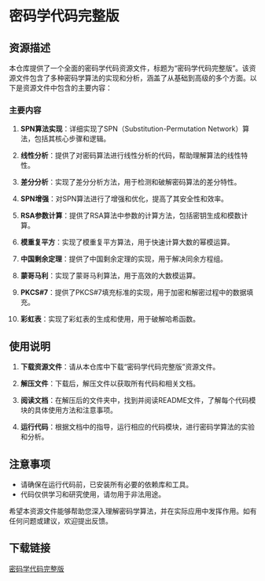 # 密码学代码完整版

## 资源描述

本仓库提供了一个全面的密码学代码资源文件，标题为“密码学代码完整版”。该资源文件包含了多种密码学算法的实现和分析，涵盖了从基础到高级的多个方面。以下是资源文件中包含的主要内容：

### 主要内容

1. **SPN算法实现**：详细实现了SPN（Substitution-Permutation Network）算法，包括其核心步骤和逻辑。

2. **线性分析**：提供了对密码算法进行线性分析的代码，帮助理解算法的线性特性。

3. **差分分析**：实现了差分分析方法，用于检测和破解密码算法的差分特性。

4. **SPN增强**：对SPN算法进行了增强和优化，提高了其安全性和效率。

5. **RSA参数计算**：提供了RSA算法中参数的计算方法，包括密钥生成和模数计算。

6. **模重复平方**：实现了模重复平方算法，用于快速计算大数的幂模运算。

7. **中国剩余定理**：提供了中国剩余定理的实现，用于解决同余方程组。

8. **蒙哥马利**：实现了蒙哥马利算法，用于高效的大数模运算。

9. **PKCS#7**：提供了PKCS#7填充标准的实现，用于加密和解密过程中的数据填充。

10. **彩虹表**：实现了彩虹表的生成和使用，用于破解哈希函数。

## 使用说明

1. **下载资源文件**：请从本仓库中下载“密码学代码完整版”资源文件。

2. **解压文件**：下载后，解压文件以获取所有代码和相关文档。

3. **阅读文档**：在解压后的文件夹中，找到并阅读README文件，了解每个代码模块的具体使用方法和注意事项。

4. **运行代码**：根据文档中的指导，运行相应的代码模块，进行密码学算法的实验和分析。

## 注意事项

- 请确保在运行代码前，已安装所有必要的依赖库和工具。
- 代码仅供学习和研究使用，请勿用于非法用途。

希望本资源文件能够帮助您深入理解密码学算法，并在实际应用中发挥作用。如有任何问题或建议，欢迎提出反馈。

## 下载链接

[密码学代码完整版](https://pan.quark.cn/s/8b2ed67fa4cb)